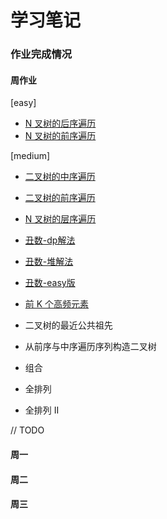 # 学习笔记
### 作业完成情况
#### 周作业
[easy]
- [N 叉树的后序遍历](./mon/postorder.go)
- [N 叉树的前序遍历](./mon/preorder.go)

[medium]
- [二叉树的中序遍历](./mon/postorder_traversal.go)
- [二叉树的前序遍历](./mon/preorder_traversal.go)
- [N 叉树的层序遍历](./mon/level_order.go)
- [丑数-dp解法](./tue/nth_ugly_number.go)
- [丑数-堆解法](./tue/nth_ugly_number2.go)
- [丑数-easy版](./tue/nth_ugly_number_easy.go)
- [前 K 个高频元素](./tue/top_K_frequent.go)

- 二叉树的最近公共祖先
- 从前序与中序遍历序列构造二叉树
- 组合
- 全排列
- 全排列 II 

// TODO
#### 周一
#### 周二
#### 周三
